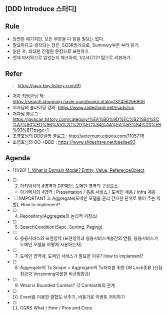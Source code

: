 ## [DDD Introduce 스터디]

## Rule

- 당연한 애기지만, 모든 부분을 다 읽을 필요는 없다.
- 필요하다고 생각되는 장은, SQ3R방식으로, Summary부분 부터 읽기.
- 읽은 후, 최대한 간결한 문장으로 표현하기.
- 언제 마지막으로 읽었는지 체크하여, 1/2/4/7/21 텀으로 리뷰하기.

## Refer

> https://java-boy.tistory.com/91

- 저자 최범균님 책: https://search.shopping.naver.com/book/catalog/32456266806
- 저자님의 슬라이딩 강의: https://www.slideshare.net/madvirus
- 저자님 블로그 : https://javacan.tistory.com/category/%EA%B0%9D%EC%B2%B4%EC%A7%80%ED%96%A5%2C%20%EC%84%A4%EA%B3%84%20%EB%93%B1?page=1
- 조영호님의 DDD설명 블로그 : http://aeternum.egloos.com/1105776
- 조영호님의 OO->DDD : https://www.slideshare.net/baejjae93

## Agenda
- [11/20] [1. What is Domain Model? Entity, Value, ReferenceObject](1.DomainModel-Entity-Value.md)
- [ ] 2. 아키텍처의 4영역과 DIP패턴, 도메인 영역의 구성요소
    - 아키텍처의 4영역 : Presentation / 응용 서비스 / 도메인 계층 / Infra 계층
- [ ] !IMPORTANT 3. Aggregate(도메인 모델을 관리 간으한 단위로 묶어 주는 역할), How to implement?
- [ ] 4. Repository(Aggregate의 논리적 저장소)
- [ ] 5. SearchCondition(Sepc, Sorting, Paging)
- [ ] 6. 응용서비스와 표현영역 (표현영역과 응용서비스계층간의 연동, 응용서비스가 도메인 모델을 어떻게 사용하는지)
- [ ] 7. 도메인 영역에, 도메인 서비스가 필요한 이유? How to implement?
- [ ] 8. Aggregate의 Tx Scope + Aggregate의 Tx처리를 위한 DB Lock종류 (선점 잠금과 Versioning이용한 비선점잠금)
- [ ] 9. What is Bounded Context? 각 Context와의 관계
- [ ] 10. Event를 이용한 결합도 낮추기, 비동기로 이벤트 처리하기
- [ ] 11. CQRS What / How / Pros and Cons


